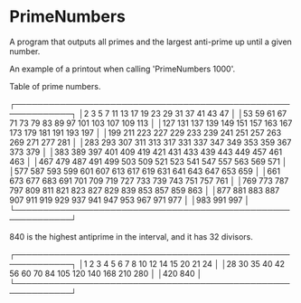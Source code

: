 # PrimeNumbers
A program that outputs all primes and the largest anti-prime up until a given number.
 
 An example of a printout when calling 'PrimeNumbers 1000'.
 
 Table of prime numbers.
 
┌────────────────────────────────────────────────────────────┐
│2   3   5   7   11  13  17  19  23  29  31  37  41  43  47  │
│53  59  61  67  71  73  79  83  89  97  101 103 107 109 113 │
│127 131 137 139 149 151 157 163 167 173 179 181 191 193 197 │
│199 211 223 227 229 233 239 241 251 257 263 269 271 277 281 │
│283 293 307 311 313 317 331 337 347 349 353 359 367 373 379 │
│383 389 397 401 409 419 421 431 433 439 443 449 457 461 463 │
│467 479 487 491 499 503 509 521 523 541 547 557 563 569 571 │
│577 587 593 599 601 607 613 617 619 631 641 643 647 653 659 │
│661 673 677 683 691 701 709 719 727 733 739 743 751 757 761 │
│769 773 787 797 809 811 821 823 827 829 839 853 857 859 863 │
│877 881 883 887 907 911 919 929 937 941 947 953 967 971 977 │
│983 991 997                                                 │
└────────────────────────────────────────────────────────────┘

840 is the highest antiprime in the interval, and it has 32 divisors.

┌────────────────────────────────────────────────────────────┐
│1   2   3   4   5   6   7   8   10  12  14  15  20  21  24  │
│28  30  35  40  42  56  60  70  84  105 120 140 168 210 280 │
│420 840                                                     │
└────────────────────────────────────────────────────────────┘
